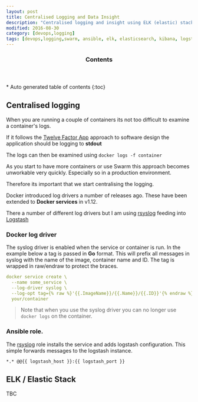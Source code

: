 ```yaml
---
layout: post
title: Centralised Logging and Data Insight
description: "Centralised logging and insight using ELK (elastic) stack"
modified: 2016-08-30
category: [devops,logging]
tags: [devops,logging,swarm, ansible, elk, elasticsearch, kibana, logstash,rsyslog]
---
```


<section>
  <header>
    <h3>Contents</h3>
  </header>
<div id="drawer" markdown="1">
*  Auto generated table of contents
{:toc}
</div>
</section><!-- /#table-of-contents -->


## Centralised logging

When you are running a couple of containers its not too difficult to examine a container's logs.

If it follows the [Twelve Factor App](https://12factor.net/) approach to software design the application should be logging to **stdout**

The logs can then be examined using ```docker logs -f container```

As you start to have more containers or use Swarm this approach becomes unworkable very quickly. Especially so in a production environment.

Therefore its important that we start centralising the logging.

Docker introduced log drivers a number of releases ago. These have been extended to **Docker services** in v1.12.

There a number of different log drivers but I am using [rsyslog](http://www.rsyslog.com/) feeding into [Logstash](https://www.elastic.co/products/logstash)

### Docker log driver

The syslog driver is enabled when the service or container is run. In the example below a tag is passed in **Go** format. This will prefix all messages in syslog with the name of the image, container name and ID. The tag is wrapped in raw/endraw to protect the braces.

```yaml
docker service create \
  --name some_service \
  --log-driver syslog \
  --log-opt tag={% raw %}'{{.ImageName}}/{{.Name}}/{{.ID}}'{% endraw %} \
  your/container
```

> Note that when you use the syslog driver you can no longer use ```docker logs``` on the container.

### Ansible role.

The [rsyslog](https://github.com/jamesdmorgan/vagrant-ansible-docker-swarm/tree/master/ansible/roles/rsyslog) role installs the service and adds logstash configuration. This simple forwards messages to the logstash instance.

```
*.* @@{{ logstash_host }}:{{ logstash_port }}
```

## ELK / Elastic Stack

TBC



